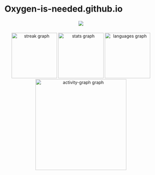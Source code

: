 # Oxygen-is-needed.github.io

###

<div align="center">
  <img src="https://profile-counter.glitch.me/Oxygen-is-needed/count.svg?"  />
</div>

###

<div align="center">
  <img src="https://streak-stats.demolab.com?user=Oxygen-is-needed&locale=en&mode=daily&theme=dracula&hide_border=false&border_radius=5&order=3" height="150" alt="streak graph"  />
  <img src="https://github-readme-stats.vercel.app/api?username=Oxygen-is-needed&hide_title=false&hide_rank=false&show_icons=true&include_all_commits=true&count_private=true&disable_animations=false&theme=dracula&locale=en&hide_border=false&order=1" height="150" alt="stats graph"  />
  <img src="https://github-readme-stats.vercel.app/api/top-langs?username=Oxygen-is-needed&locale=en&hide_title=false&layout=compact&card_width=320&langs_count=5&theme=dracula&hide_border=false&order=2" height="150" alt="languages graph"  />
  <img src="https://github-readme-activity-graph.vercel.app/graph?username=Oxygen-is-needed&radius=16&theme=dracula&area=true&order=5" height="300" alt="activity-graph graph"  />
</div>
</a>

